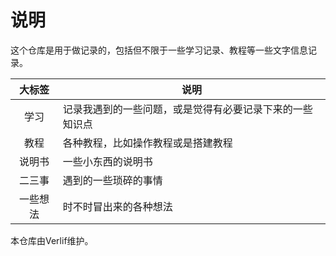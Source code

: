 # 说明

这个仓库是用于做记录的，包括但不限于一些学习记录、教程等一些文字信息记录。

| 大标签  | 说明                           |
|:----:|------------------------------|
|  学习  | 记录我遇到的一些问题，或是觉得有必要记录下来的一些知识点 |
|  教程  | 各种教程，比如操作教程或是搭建教程            |
| 说明书  | 一些小东西的说明书                    |
| 二三事  | 遇到的一些琐碎的事情                   |
| 一些想法 | 时不时冒出来的各种想法                  |

本仓库由Verlif维护。
